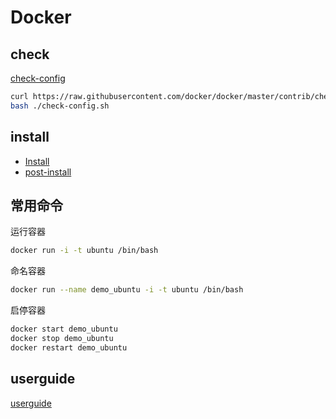 # Docker

## check
[check-config](check-config.sh)

```bash
curl https://raw.githubusercontent.com/docker/docker/master/contrib/check-config.sh > check-config.sh
bash ./check-config.sh
```

## install
- [Install](Install.md)
- [post-install](https://docs.docker.com/engine/installation/linux/linux-postinstall/)


## 常用命令

运行容器
```bash
docker run -i -t ubuntu /bin/bash
```

命名容器
```bash
docker run --name demo_ubuntu -i -t ubuntu /bin/bash
```

启停容器
```bash
docker start demo_ubuntu
docker stop demo_ubuntu
docker restart demo_ubuntu
```


## userguide
[userguide](https://docs.docker.com/engine/userguide/)